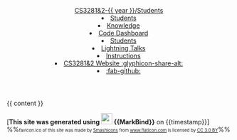 <head-bottom>
  <link rel="stylesheet" href="{{baseUrl}}/stylesheets/main.css">
</head-bottom>

<header fixed>
<navbar placement="top" type="primary">
  <a slot="brand" href="{{ baseUrl }}/index.html" title="Home" class="navbar-brand">CS3281&2-{{ year }}/Students</a>
  <dropdown header="CS3281" class="nav-link">
    <li><a href="{{ baseUrl }}/index.html" class="dropdown-item">Students</a></li>
    <li><a href="{{ baseUrl }}/students/knowledge.html" class="dropdown-item">Knowledge</a></li>
    <li>
        <a href="https://nus-cs3281.github.io/{{ year }}-dashboard/?search=&sort=groupTitle&sortWithin=title&timeframe=commit&mergegroup=&groupSelect=groupByAuthors&breakdown=false" class="dropdown-item">Code Dashboard</a>
      </li>
  </dropdown>
  <dropdown header="CS3282" class="nav-link">
    <li><a href="{{ baseUrl }}/cs3282-index.html" class="dropdown-item">Students</a></li>
    <li><a href="{{ baseUrl }}/students/talksSchedule.html" class="dropdown-item">Lightning Talks</a></li>
  </dropdown>
  <li>
    <a href="{{ baseUrl }}/instructions.html" class="nav-link">Instructions</a>
  </li>
  <li>
    <a href="https://nus-cs3281.github.io/website/" class="nav-link">CS3281&2 Website <md>:glyphicon-share-alt:</md></a>
  </li>
  <li slot="right">
    <a href="https://github.com/nus-cs3281/{{ year }}" class="nav-link"><md>:fab-github:</md></a>
  </li>
</navbar>
</header>

<div id="flex-body">
  <div id="content-wrapper" class="fixed-header-padding">
    {{ content }}
  </div>
  <nav id="page-nav" class="fixed-header-padding">
    <div class="nav-component slim-scroll">
      <page-nav />
    </div>
  </nav>
</div>

<footer>
  <div class="text-center">

[**This site was generated using <img src="https://markbind.org/favicon.ico" width="25"/> {{MarkBind}}** on {{timestamp}}]<br>
    %%<small><small>favicon.ico of this site was made by <a href="https://www.flaticon.com/authors/smashicons" title="Smashicons">Smashicons</a> from <a href="https://www.flaticon.com/"     title="Flaticon">www.flaticon.com</a> is licensed by <a href="http://creativecommons.org/licenses/by/3.0/" title="Creative Commons BY 3.0" target="_blank">CC 3.0 BY</a></small></small>%%
  </div>
</footer>
